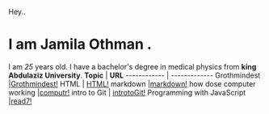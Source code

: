 Hey.. 
# I am Jamila Othman .
 I am *25* years old.
 I have a bachelor's degree in medical physics from **king Abdulaziz University**.
**Topic** | **URL**
------------ | -------------
Grothmindest    |[Grothmindest!](https://github.com/JamilaOthman/reading-notes/blob/main/growthmindst.md)
HTML           | [HTML!](https://github.com/JamilaOthman/reading-notes/blob/main/HTML.md)
markdown        |[markdown!](https://github.com/JamilaOthman/reading-notes/blob/main/markdown.md)
how dose computer working |[computr!](https://github.com/JamilaOthman/reading-notes/blob/main/computer)
intro to Git              | [introtoGit!](https://github.com/JamilaOthman/reading-notes/blob/main/HTML/introtoGit.md)
Programming with JavaScript        |[read7!](https://github.com/JamilaOthman/reading-notes/blob/main/read7.md)
